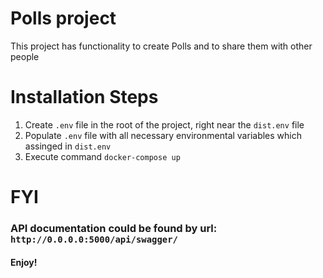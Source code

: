 # Polls project
This project has functionality to create Polls and to share them with other people

# Installation Steps

1) Create `.env` file in the root of the project, right near the `dist.env` file
2) Populate `.env` file with all necessary environmental variables which assinged in `dist.env`
3) Execute command `docker-compose up`

# FYI

### API documentation could be found by url: `http://0.0.0.0:5000/api/swagger/`
#### Enjoy!